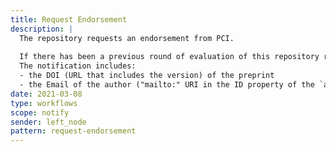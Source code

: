 ```yaml
---
title: Request Endorsement
description: |
  The repository requests an endorsement from PCI.
  
  If there has been a previous round of evaluation of this repository resource, then this notification may include an `inReplyTo` property that references the Activity `ID` of the  previous `Reject` notification.
  The notification includes:
  - the DOI (URL that includes the version) of the preprint
  - the Email of the author ("mailto:" URI in the ID property of the `actor`)
date: 2021-03-08
type: workflows
scope: notify
sender: left_node
pattern: request-endorsement
---
```

